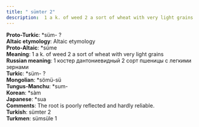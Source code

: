 ```yaml
---
title: " sümter 2"
description:  1 a k. of weed 2 a sort of wheat with very light grains
---
```


<strong>Proto-Turkic</strong>:  *süm- ?<br>
<strong>Altaic etymology</strong>:  Altaic etymology<br>
<strong> Proto-Altaic</strong>:  *súme<br>
<strong>Meaning</strong>:  1 a k. of weed 2 a sort of wheat with very light grains<br>
<strong>Russian meaning</strong>:  1 костер дантониевидный 2 сорт пшеницы с легкими зернами<br>
<strong>Turkic</strong>:  *süm- ?<br>
<strong>Mongolian</strong>:  *sömü-sü<br>
<strong>Tungus-Manchu</strong>:  *sum-<br>
<strong>Korean</strong>:  *sàm<br>
<strong>Japanese</strong>:  *sua<br>
<strong>Comments</strong>:  The root is poorly reflected and hardly reliable.<br>
<strong>Turkish</strong>:  sümter 2<br>
<strong>Turkmen</strong>:  sümsüle 1<br>


